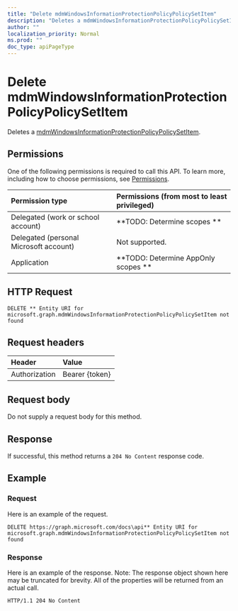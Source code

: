 ```yaml
---
title: "Delete mdmWindowsInformationProtectionPolicyPolicySetItem"
description: "Deletes a mdmWindowsInformationProtectionPolicyPolicySetItem."
author: ""
localization_priority: Normal
ms.prod: ""
doc_type: apiPageType
---
```


# Delete mdmWindowsInformationProtectionPolicyPolicySetItem

Deletes a [mdmWindowsInformationProtectionPolicyPolicySetItem](../resources/mdmwindowsinformationprotectionpolicypolicysetitem.md).

## Permissions
One of the following permissions is required to call this API. To learn more, including how to choose permissions, see [Permissions](/concepts/permissions-reference.md).

|Permission type|Permissions (from most to least privileged)|
|:---|:---|
|Delegated (work or school account)|**TODO: Determine scopes **|
|Delegated (personal Microsoft account)|Not supported.|
|Application|**TODO: Determine AppOnly scopes **|

## HTTP Request
<!-- {
  "blockType": "ignored"
}
-->
``` http
DELETE ** Entity URI for microsoft.graph.mdmWindowsInformationProtectionPolicyPolicySetItem not found
```

## Request headers
|Header|Value|
|:---|:---|
|Authorization|Bearer {token}|

## Request body
Do not supply a request body for this method.

## Response
If successful, this method returns a `204 No Content` response code.

## Example

### Request
Here is an example of the request.
<!-- {
  "blockType": "request",
  "name": "delete_mdmwindowsinformationprotectionpolicypolicysetitem"
}
-->
``` http
DELETE https://graph.microsoft.com/docs\api** Entity URI for microsoft.graph.mdmWindowsInformationProtectionPolicyPolicySetItem not found
```

### Response
Here is an example of the response. Note: The response object shown here may be truncated for brevity. All of the properties will be returned from an actual call.
<!-- {
  "blockType": "response",
  "truncated": true
}
-->
``` http
HTTP/1.1 204 No Content
```


